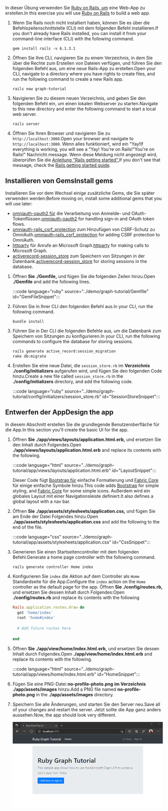 <!-- markdownlint-disable MD002 MD041 -->

<span data-ttu-id="0d827-101">In dieser Übung verwenden Sie [Ruby on Rails, um](https://rubyonrails.org/) eine Web-App zu erstellen.</span><span class="sxs-lookup"><span data-stu-id="0d827-101">In this exercise you will use [Ruby on Rails](https://rubyonrails.org/) to build a web app.</span></span>

1. <span data-ttu-id="0d827-102">Wenn Sie Rails noch nicht installiert haben, können Sie es über die Befehlszeilenschnittstelle (CLI) mit dem folgenden Befehl installieren.</span><span class="sxs-lookup"><span data-stu-id="0d827-102">If you don't already have Rails installed, you can install it from your command-line interface (CLI) with the following command.</span></span>

    ```Shell
    gem install rails -v 6.1.3.1
    ```

1. <span data-ttu-id="0d827-103">Öffnen Sie Ihre CLI, navigieren Sie zu einem Verzeichnis, in dem Sie über die Rechte zum Erstellen von Dateien verfügen, und führen Sie den folgenden Befehl aus, um eine neue Rails-App zu erstellen.</span><span class="sxs-lookup"><span data-stu-id="0d827-103">Open your CLI, navigate to a directory where you have rights to create files, and run the following command to create a new Rails app.</span></span>

    ```Shell
    rails new graph-tutorial
    ```

1. <span data-ttu-id="0d827-104">Navigieren Sie zu diesem neuen Verzeichnis, und geben Sie den folgenden Befehl ein, um einen lokalen Webserver zu starten.</span><span class="sxs-lookup"><span data-stu-id="0d827-104">Navigate to this new directory and enter the following command to start a local web server.</span></span>

    ```Shell
    rails server
    ```

1. <span data-ttu-id="0d827-105">Öffnen Sie Ihren Browser und navigieren Sie zu `http://localhost:3000`.</span><span class="sxs-lookup"><span data-stu-id="0d827-105">Open your browser and navigate to `http://localhost:3000`.</span></span> <span data-ttu-id="0d827-106">Wenn alles funktioniert, wird ein "Yay!</span><span class="sxs-lookup"><span data-stu-id="0d827-106">If everything is working, you will see a "Yay!</span></span> <span data-ttu-id="0d827-107">You're on Rails!"</span><span class="sxs-lookup"><span data-stu-id="0d827-107">You're on Rails!"</span></span> <span data-ttu-id="0d827-108">Nachricht.</span><span class="sxs-lookup"><span data-stu-id="0d827-108">message.</span></span> <span data-ttu-id="0d827-109">Wenn diese Meldung nicht angezeigt wird, überprüfen Sie die [Anleitung "Rails getting started".](http://guides.rubyonrails.org/)</span><span class="sxs-lookup"><span data-stu-id="0d827-109">If you don't see that message, check the [Rails getting started guide](http://guides.rubyonrails.org/).</span></span>

## <a name="install-gems"></a><span data-ttu-id="0d827-110">Installieren von Gems</span><span class="sxs-lookup"><span data-stu-id="0d827-110">Install gems</span></span>

<span data-ttu-id="0d827-111">Installieren Sie vor dem Wechsel einige zusätzliche Gems, die Sie später verwenden werden:</span><span class="sxs-lookup"><span data-stu-id="0d827-111">Before moving on, install some additional gems that you will use later:</span></span>

- <span data-ttu-id="0d827-112">[omniauth-oauth2 für](https://github.com/omniauth/omniauth-oauth2) die Verarbeitung von Anmelde- und OAuth-Tokenflüssen.</span><span class="sxs-lookup"><span data-stu-id="0d827-112">[omniauth-oauth2](https://github.com/omniauth/omniauth-oauth2) for handling sign-in and OAuth token flows.</span></span>
- <span data-ttu-id="0d827-113">[omniauth-rails_csrf_protection](https://github.com/cookpad/omniauth-rails_csrf_protection) zum Hinzufügen von CSRF-Schutz zu OmniAuth.</span><span class="sxs-lookup"><span data-stu-id="0d827-113">[omniauth-rails_csrf_protection](https://github.com/cookpad/omniauth-rails_csrf_protection) for adding CSRF protection to OmniAuth.</span></span>
- <span data-ttu-id="0d827-114">[httparty](https://github.com/jnunemaker/httparty) für Anrufe an Microsoft Graph.</span><span class="sxs-lookup"><span data-stu-id="0d827-114">[httparty](https://github.com/jnunemaker/httparty) for making calls to Microsoft Graph.</span></span>
- <span data-ttu-id="0d827-115">[activerecord-session_store](https://github.com/rails/activerecord-session_store) zum Speichern von Sitzungen in der Datenbank.</span><span class="sxs-lookup"><span data-stu-id="0d827-115">[activerecord-session_store](https://github.com/rails/activerecord-session_store) for storing sessions in the database.</span></span>

1. <span data-ttu-id="0d827-116">Öffnen **Sie ./Gemfile,** und fügen Sie die folgenden Zeilen hinzu.</span><span class="sxs-lookup"><span data-stu-id="0d827-116">Open **./Gemfile** and add the following lines.</span></span>

    :::code language="ruby" source="../demo/graph-tutorial/Gemfile" id="GemFileSnippet":::

1. <span data-ttu-id="0d827-117">Führen Sie in Ihrer CLI den folgenden Befehl aus.</span><span class="sxs-lookup"><span data-stu-id="0d827-117">In your CLI, run the following command.</span></span>

    ```Shell
    bundle install
    ```

1. <span data-ttu-id="0d827-118">Führen Sie in Der CLI die folgenden Befehle aus, um die Datenbank zum Speichern von Sitzungen zu konfigurieren.</span><span class="sxs-lookup"><span data-stu-id="0d827-118">In your CLI, run the following commands to configure the database for storing sessions.</span></span>

    ```Shell
    rails generate active_record:session_migration
    rake db:migrate
    ```

1. <span data-ttu-id="0d827-119">Erstellen Sie eine neue Datei, die `session_store.rb` im **Verzeichnis ./config/initializers** aufgerufen wird, und fügen Sie den folgenden Code hinzu.</span><span class="sxs-lookup"><span data-stu-id="0d827-119">Create a new file called `session_store.rb` in the **./config/initializers** directory, and add the following code.</span></span>

    :::code language="ruby" source="../demo/graph-tutorial/config/initializers/session_store.rb" id="SessionStoreSnippet":::

## <a name="design-the-app"></a><span data-ttu-id="0d827-120">Entwerfen der App</span><span class="sxs-lookup"><span data-stu-id="0d827-120">Design the app</span></span>

<span data-ttu-id="0d827-121">In diesem Abschnitt erstellen Sie die grundlegende Benutzeroberfläche für die App.</span><span class="sxs-lookup"><span data-stu-id="0d827-121">In this section you'll create the basic UI for the app.</span></span>

1. <span data-ttu-id="0d827-122">Öffnen **Sie ./app/views/layouts/application.html.erb,** und ersetzen Sie den Inhalt durch Folgendes.</span><span class="sxs-lookup"><span data-stu-id="0d827-122">Open **./app/views/layouts/application.html.erb** and replace its contents with the following.</span></span>

    :::code language="html" source="../demo/graph-tutorial/app/views/layouts/application.html.erb" id="LayoutSnippet":::

    <span data-ttu-id="0d827-123">Dieser Code fügt [Bootstrap für](http://getbootstrap.com/) einfache Formatierung und [Fabric Core](https://developer.microsoft.com/fluentui#/get-started#fabric-core) für einige einfache Symbole hinzu.</span><span class="sxs-lookup"><span data-stu-id="0d827-123">This code adds [Bootstrap](http://getbootstrap.com/) for simple styling, and [Fabric Core](https://developer.microsoft.com/fluentui#/get-started#fabric-core) for some simple icons.</span></span> <span data-ttu-id="0d827-124">Außerdem wird ein globales Layout mit einer Navigationsleiste definiert.</span><span class="sxs-lookup"><span data-stu-id="0d827-124">It also defines a global layout with a nav bar.</span></span>

1. <span data-ttu-id="0d827-125">Öffnen **Sie ./app/assets/stylesheets/application.css,** und fügen Sie am Ende der Datei Folgendes hinzu.</span><span class="sxs-lookup"><span data-stu-id="0d827-125">Open **./app/assets/stylesheets/application.css** and add the following to the end of the file.</span></span>

    :::code language="css" source="../demo/graph-tutorial/app/assets/stylesheets/application.css" id="CssSnippet":::

1. <span data-ttu-id="0d827-126">Generieren Sie einen Startseitencontroller mit dem folgenden Befehl.</span><span class="sxs-lookup"><span data-stu-id="0d827-126">Generate a home page controller with the following command.</span></span>

    ```Shell
    rails generate controller Home index
    ```

1. <span data-ttu-id="0d827-127">Konfigurieren Sie `index` die Aktion auf dem Controller als `Home` Standardseite für die App.</span><span class="sxs-lookup"><span data-stu-id="0d827-127">Configure the `index` action on the `Home` controller as the default page for the app.</span></span> <span data-ttu-id="0d827-128">Öffnen **Sie ./config/routes.rb,** und ersetzen Sie dessen Inhalt durch Folgendes:</span><span class="sxs-lookup"><span data-stu-id="0d827-128">Open **./config/routes.rb** and replace its contents with the following</span></span>

    ```ruby
    Rails.application.routes.draw do
      get 'home/index'
      root 'home#index'

      # Add future routes here

    end
    ```

1. <span data-ttu-id="0d827-129">Öffnen **Sie ./app/view/home/index.html.erb,** und ersetzen Sie dessen Inhalt durch Folgendes.</span><span class="sxs-lookup"><span data-stu-id="0d827-129">Open **./app/view/home/index.html.erb** and replace its contents with the following.</span></span>

    :::code language="html" source="../demo/graph-tutorial/app/views/home/index.html.erb" id="HomeSnippet":::

1. <span data-ttu-id="0d827-130">Fügen Sie eine PNG-Datei **no-profile-photo.png** **im Verzeichnis ./app/assets/images** hinzu.</span><span class="sxs-lookup"><span data-stu-id="0d827-130">Add a PNG file named **no-profile-photo.png** in the **./app/assets/images** directory.</span></span>

1. <span data-ttu-id="0d827-131">Speichern Sie alle Änderungen, und starten Sie den Server neu.</span><span class="sxs-lookup"><span data-stu-id="0d827-131">Save all of your changes and restart the server.</span></span> <span data-ttu-id="0d827-132">Jetzt sollte die App ganz anders aussehen.</span><span class="sxs-lookup"><span data-stu-id="0d827-132">Now, the app should look very different.</span></span>

    ![Screenshot der neu gestalteten Homepage](./images/create-app-01.png)
